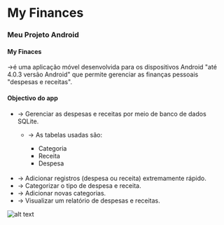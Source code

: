 <h1>My Finances</h1>
<h3>Meu Projeto Android</h3>
<h4>My Finaces</h4>
<p>->é uma aplicação móvel desenvolvida para os dispositivos Android "até 4.0.3 versão Android" que permite gerenciar as finanças pessoais "despesas e receitas".</p>
<h4>Objectivo do app</h4>
<ul>
<li>-> Gerenciar as despesas e receitas por meio de banco de dados SQLite.</li>
  <ul>
    <li>-> As tabelas usadas são:</li>
    <ul>
      <li>Categoria</li>
      <li>Receita</li>
      <li>Despesa</li>
    </ul>
   
  </ul>
  <br>
<li>-> Adicionar registros (despesa ou receita) extremamente rápido.</li>
<li>-> Categorizar o tipo de despesa e receita.</li>
<li>-> Adicionar novas categorias.</li>
<li>-> Visualizar um relatório de despesas e receitas.</li>
</ul>
<p>
 <img src="https://user-images.githubusercontent.com/48354097/58759682-0f181a00-8526-11e9-9a81-551341af6faf.JPG
        " alt="alt text" style="max-width:100%;"> 
 
</p>

